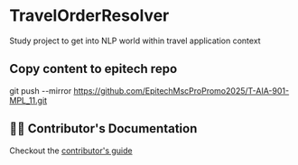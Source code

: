# TravelOrderResolver

Study project to get into NLP world within travel application context

## Copy content to epitech repo

git push --mirror https://github.com/EpitechMscProPromo2025/T-AIA-901-MPL_11.git

## 👨‍💻 Contributor's Documentation

Checkout the [contributor's guide](./docs/CONTRIB.md)
